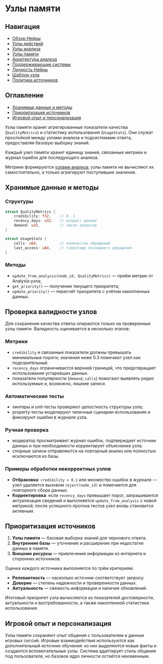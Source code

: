 # Узлы памяти

## Навигация
- [Обзор Нейры](README.md)
- [Узлы действий](action-nodes.md)
- [Узлы анализа](analysis-nodes.md)
- [Узлы памяти](memory-nodes.md)
- [Архитектура анализа](analysis-architecture.md)
- [Поддерживающие системы](support-systems.md)
- [Личность Нейры](personality.md)
- [Шаблон узла](node-template.md)
- [Политика источников](source-policy.md)

## Оглавление
- [Хранимые данные и методы](#хранимые-данные-и-методы)
- [Приоритизация источников](#приоритизация-источников)
- [Игровой опыт и персонализация](#игровой-опыт-и-персонализация)


Узлы памяти хранят агрегированные показатели качества (`QualityMetrics`) и
статистику использования (`UsageStats`). Они служат прослойкой между узлами
анализа и подсистемами ответа, предоставляя базовую выборку знаний.

Каждый узел памяти хранит единицу знания, связанные метрики и журнал ошибок для последующего анализа.

Метрики формируются [узлами анализа](analysis-nodes.md#оценка-качества);
узлы памяти не вычисляют их самостоятельно, а только агрегируют поступившие
значения.

## Хранимые данные и методы

### Структуры

```rust
struct QualityMetrics {
    credibility: f32,    // 0..1
    recency_days: u32,   // возраст данных
    demand: u32,         // число запросов
}

struct UsageStats {
    calls: u64,          // количество обращений
    last_access: u64,    // timestamp последнего обращения
}
```

### Методы

- `update_from_analysis(node_id, QualityMetrics)` — приём метрик от
  Analysis‑узла;
- `get_priority()` — получение текущего приоритета;
- `update_priority()` — пересчёт приоритета с учётом накопленных данных.

## Проверка валидности узлов

Для сохранения качества ответы опираются только на проверенные узлы памяти.
Валидность оценивается в несколько этапов:

### Метрики

- `credibility` и связанные показатели должны превышать минимальные пороги;
  значения ниже 0.3 помечают узел как подозрительный.
- `recency_days` ограничивается верхней границей, что предотвращает
  использование устаревших данных.
- показатели популярности (`demand`, `calls`) помогают выявлять
  редко используемые и, возможно, лишние записи.

### Автоматические тесты

- линтеры и unit‑тесты проверяют целостность структуры узла;
- property‑тесты моделируют типичные сценарии использования и фиксируют
  ошибки в журнале узла.

### Ручная проверка

- модератор просматривает журнал ошибок, подтверждает источник данных и
  при необходимости корректирует объяснение узла;
- спорные записи отправляются на повторный анализ или полностью
  исключаются из базы.

### Примеры обработки некорректных узлов

- **Отбраковка**: `credibility < 0.1` или множество ошибок в журнале — узел
  удаляется вызовом `reject(node_id)` и помечается для повторного сбора данных.
- **Корректировка**: если `recency_days` превышает порог, запрашивается
  актуализация сведений и выполняется `update_from_analysis` с новой
  метрикой; после успешного прогона тестов узел вновь становится активным.

## Приоритизация источников

1. **Узлы памяти** — базовая выборка знаний для чернового ответа.
2. **Внутренние базы** — уточнение и расширение при недостатке данных в памяти.
3. **Внешние ресурсы** — привлечение информации из интернета и сторонних источников.

Оценка каждого источника выполняется по трём критериям:

- **Релевантность** — насколько источник соответствует запросу.
- **Доверие** — степень надежности и проверенности данных.
- **Актуальность** — свежесть информации и наличие обновлений.
 
Итоговый приоритет узла вычисляется из показателей достоверности, актуальности
и востребованности, а также накопленной статистики использования.

## Игровой опыт и персонализация
Узлы памяти сохраняют опыт общения с пользователем и данные игровых сессий.
Игровые взаимодействия используются как дополнительный источник обучения: из них выделяются новые факты и создаются вспомогательные узлы.
Система адаптирует стиль общения под пользователя, но базовое ядро личности остаётся неизменным.


